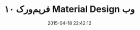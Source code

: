 ---
layout: post
title: "۱۰ فریم‌ورک Material Design وب"
date: 2015-04-18 22:42:12
section: article
tags: ui design material
link: "http://www.majidonline.com/article/%DB%B1%DB%B0_%D9%81%D8%B1%DB%8C%D9%85%E2%80%8C%D9%88%D8%B1%DA%A9_Material_Design_%D9%88%D8%A8_%DA%A9%D9%87_%D8%A7%D8%B1%D8%B2%D8%B4_%D8%AA%D9%88%D8%AC%D9%87_%DA%A9%D8%B1%D8%AF%D9%86_%D8%B1%D8%A7_%D8%AF%D8%A7%D8%B1%D9%86%D8%AF.html"
user: "نوید کاشانی"
user_link: "http://navid.kashani.ir/"
---
